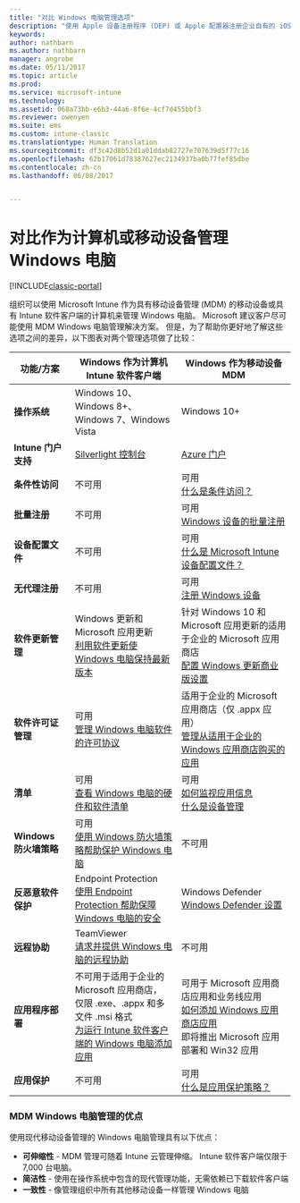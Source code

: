 ```yaml
---
title: "对比 Windows 电脑管理选项"
description: "使用 Apple 设备注册程序 (DEP) 或 Apple 配置器注册企业自有的 iOS 设备"
keywords: 
author: nathbarn
ms.author: nathbarn
manager: angrobe
ms.date: 05/11/2017
ms.topic: article
ms.prod: 
ms.service: microsoft-intune
ms.technology: 
ms.assetid: 068a73bb-e6b3-44a6-8f6e-4cf7d455bbf3
ms.reviewer: owenyen
ms.suite: ems
ms.custom: intune-classic
ms.translationtype: Human Translation
ms.sourcegitcommit: df3c42d8b52d1a01ddab82727e707639d5f77c16
ms.openlocfilehash: 62b17061d78387627ec2134937ba0b77fef85dbe
ms.contentlocale: zh-cn
ms.lasthandoff: 06/08/2017


---
```


# <a name="compare-managing-windows-pcs-as-computers-or-mobile-devices"></a>对比作为计算机或移动设备管理 Windows 电脑

[!INCLUDE[classic-portal](../includes/classic-portal.md)]

组织可以使用 Microsoft Intune 作为具有移动设备管理 (MDM) 的移动设备或具有 Intune 软件客户端的计算机来管理 Windows 电脑。  Microsoft 建议客户尽可能使用 MDM Windows 电脑管理解决方案。 但是，为了帮助你更好地了解这些选项之间的差异，以下图表对两个管理选项做了比较：

|**功能/方案** |**Windows 作为计算机**<br>Intune 软件客户端 | **Windows 作为移动设备**<br>MDM |
|--------------|-------------------------------|-------------------------------|
|**操作系统** |Windows 10、Windows 8+、Windows 7、Windows Vista | Windows 10+ |
|**Intune 门户支持** |[Silverlight 控制台](https://manage.microsoft.com)|[Azure 门户](https://portal.azure.com) |
|**条件性访问**|不可用|可用 <br>[什么是条件访问？](https://docs.microsoft.com/intune-azure/conditional-access/what-is-conditional-access)|
|**批量注册**|不可用|可用 <br>[Windows 设备的批量注册](https://docs.microsoft.com/intune-azure/enroll-devices/bulk-enroll-windows)|
|**设备配置文件**|不可用|可用 <br>[什么是 Microsoft Intune 设备配置文件？](https://docs.microsoft.com/intune-azure/configure-devices/what-are-device-profiles)|
|**无代理注册**|不可用 |可用<br>[注册 Windows 设备](https://docs.microsoft.com/intune-azure/enroll-devices/enroll-windows-devices)|
|**软件更新管理**| Windows 更新和 Microsoft 应用更新<br>[利用软件更新使 Windows 电脑保持最新版本](https://docs.microsoft.com/intune/deploy-use/keep-windows-pcs-up-to-date-with-software-updates-in-microsoft-intune)|针对 Windows 10 和 Microsoft 应用更新的适用于企业的 Microsoft 应用商店<br> [配置 Windows 更新商业版设置](https://docs.microsoft.com/intune-azure/configure-devices/how-to-configure-windows-update-for-business) |
|**软件许可证管理**|可用 <br>[管理 Windows 电脑软件的许可协议](https://docs.microsoft.com/intune/deploy-use/manage-license-agreements-for-windows-pc-software-in-microsoft-intune)|适用于企业的 Microsoft 应用商店（仅 .appx 应用）<br>[管理从适用于企业的 Windows 应用商店购买的应用](https://docs.microsoft.com/intune-azure/manage-apps/wsfb-apps)|
|**清单**|可用 <br>[查看 Windows 电脑的硬件和软件清单](https://docs.microsoft.com/intune/deploy-use/view-hardware-and-software-inventory-for-windows-pcs-in-microsoft-intune)|可用 <br>[如何监视应用信息](https://docs.microsoft.com/intune/apps-monitor)<br>[什么是设备管理](https://docs.microsoft.com/intune/device-management)|
|**Windows 防火墙策略**|可用 <br>[使用 Windows 防火墙策略帮助保护 Windows 电脑](https://docs.microsoft.com/intune/deploy-use/help-protect-windows-pcs-using-windows-firewall-policies-in-microsoft-intune) |不可用|
|**反恶意软件保护**|Endpoint Protection<br>[使用 Endpoint Protection 帮助保障 Windows 电脑的安全](https://docs.microsoft.com/intune/deploy-use/help-secure-windows-pcs-with-endpoint-protection-for-microsoft-intune)|Windows Defender<br>[Windows Defender 设置](https://docs.microsoft.com/intune-azure/configure-devices/custom-for-windows-10#windows-defender-settings)|
|**远程协助** |TeamViewer<br>[请求并提供 Windows 电脑的远程协助](https://docs.microsoft.com/intune/deploy-use/request-and-provide-remote-assistance-for-windows-pcs-in-microsoft-intune)|不可用 |
|**应用程序部署** | 不可用于适用于企业的 Microsoft 应用商店，<br>仅限 .exe、.appx 和多文件 .msi 格式<br>[为运行 Intune 软件客户端的 Windows 电脑添加应用](https://docs.microsoft.com/intune/deploy-use/add-apps-for-windows-pcs-in-microsoft-intune)|可用于 Microsoft 应用商店应用和业务线应用<br>[如何添加 Windows 应用商店应用](https://docs.microsoft.com/intune-azure/manage-apps/windows-store-app)<br>即将推出 Microsoft 应用部署和 Win32 应用 |
|**应用保护**|不可用|可用 <br>[什么是应用保护策略？](https://docs.microsoft.com/intune-azure/manage-apps/what-is-app-protection-policy)|


### <a name="advantages-of-mdm-windows-pc-management"></a>MDM Windows 电脑管理的优点
使用现代移动设备管理的 Windows 电脑管理具有以下优点：
- **可伸缩性** - MDM 管理可随着 Intune 云管理伸缩。 Intune 软件客户端仅限于 7,000 台电脑。
- **简洁性** - 使用在操作系统中包含的现代管理功能，无需依赖已下载软件客户端
- **一致性** - 像管理组织中所有其他移动设备一样管理 Windows 电脑
<!-- - **Cloud optimization** - -->

